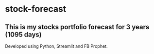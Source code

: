 # stock-forecast
## This is my stocks portfolio forecast for 3 years (1095 days)

Developed using Python, Streamlit and FB Prophet.


